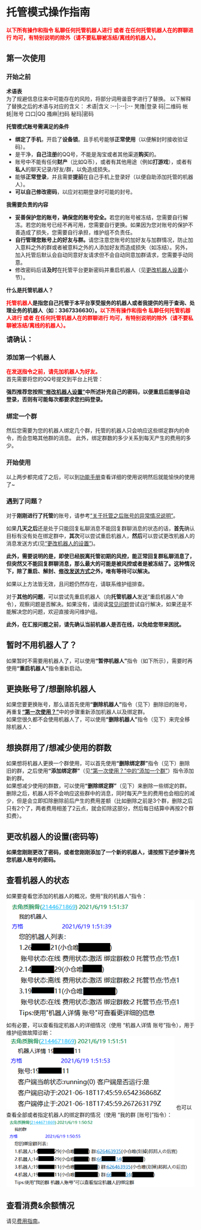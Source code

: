 # 托管模式操作指南
<p></p>
<a-alert type="warning" message="提示" show-icon>
    <template slot="description">
        目前<b>除会战版外</b>的所有版本<b>(包括会战实用版)</b>皆已全面转为托管模式，如果您需要一个开箱即用的会战机器人，请照<a
            href="/shop/guide.html">“赞助指南”</a>赞助并使用。这个机器人只有<b>最基本</b>的功能，若需使用完整功能，请按下方托管机器人。
    </template>
</a-alert>
<p></p>
<a-alert type="info" message="提示" show-icon>
    <template slot="description">
        发送<b>“托管菜单”</b>可以查看全部指令。
    </template>
</a-alert>
<p></p>

<b>
    <font color="red">以下所有操作和指令 私聊任何托管机器人进行 或者 在任何托管机器人在的群聊进行 均可，有特别说明的除外（请不要私聊被冻结/离线的机器人）。</font>
</b>

## 第一次使用
### 开始之前

<b>术语表</b>   
为了规避信息往来中可能存在的风险，将部分词用谐音字进行了替换。
以下解释了替换之后的术语与对应的含义：
术语|含义
:--|:--|:--
凳撸|登录
码|二维码
帐蚝|账号
口口|QQ
搔麻|扫码
秘玛|密码

<b>托管模式账号需满足的条件</b>

- <b>绑定了手机</b>，开启了<b>设备锁</b>。且手机号能够<b>正常使用</b>（以便解封时接收验证码）。
- 是干净，<b>自己注册</b>的QQ号，不能是淘宝或者其他渠道<b>购买</b>的。
- 账号中不能有任何<b>财产</b>（比如Q币），或者有其他用途（例如<b>打游戏</b>），或者有<b>私人</b>的聊天记录/好友/群，以免造成损失。
- 能够<b>正常登录</b>，并且需要<b>提前</b>在自己手机上登录好（以便自助添加托管的机器人）。
- <b>可以自己修改密码</b>，以应对初期登录时可能的封号。

<b>我需要负责的内容</b>

- <b>妥善保护您的账号，确保您的账号安全。</b>若您的账号被冻结，您需要自行解冻。若您的账号已经不再可用，您需要自行更换。如果因为您对账号的保护不善造成了损失，您需要自行承担，维护组不负责任。
- <b>自行管理您账号上的好友与群。</b>请您注意您账号的加好友与加群情况，防止加入意料之外的群或者被意料之外的人添加好友而造成损失（如冻结）。另外，加入托管后默认会自动同意好友请求但不会自动同意加群请求，您需要手动同意。
- 修改密码后请<b>及时</b>在托管平台更新密码并重启机器人（见[更改机器人设置](#%E6%9B%B4%E6%94%B9%E6%9C%BA%E5%99%A8%E4%BA%BA%E7%9A%84%E8%AE%BE%E7%BD%AE-%E5%AF%86%E7%A0%81%E7%AD%89)小节）。

<b>什么是托管机器人？</b>  

<b><font color="red">托管机器人</font>是指您自己托管于本平台享受服务的机器人或者我提供的用于查询、处理业务的机器人（如：3367336630）。<font color="red">以下所有操作和指令 私聊任何托管机器人进行 或者 在任何托管机器人在的群聊进行 均可，有特别说明的除外（请不要私聊被冻结/离线的机器人）。</font></b>

<b><font size=4>请确认：</font></b>  
<template>
  <a-checkbox><b><font size=4>我已阅读[托管模式简介](/announcement/hosting)并对这一模式有了一个初步的了解。</font></b></a-checkbox><br>
  <a-checkbox><b><font size=4>我已阅读“术语表”理解了这些字的本意。</font></b></a-checkbox><br>
  <a-checkbox><b><font size=4>我已确认用作托管模式的账号满足“托管模式账号需满足的条件”。</font></b></a-checkbox><br>
  <a-checkbox><b><font size=4>我已阅读并了解“我需要负责的内容”</font></b></a-checkbox><br>
  <a-checkbox><b><font size=4>我已阅读并了解“什么是托管机器人？”</font></b></a-checkbox><br>
  <a-checkbox><b><font size=4>我已阅读并同意[托管机器人费用说明](/hosting/fee)</font></b></a-checkbox><br>
  <a-checkbox><b><font size=4>我理解托管初期由于外部不可抗力原因，机器人可能会被冻结或一段时间内无法回复群消息</font></b></a-checkbox><br>
</template>

### 添加第一个机器人

<a-alert type="warning" message="注意" description="添加机器人至少需要有180云点(单群一个月的花费)。" show-icon />
<p></p>
<b>
    <font color="red">在发送指令之前，请先加机器人为好友。</font>
</b><br>
首先需要将您的QQ号提交到平台上托管：
<template>
    <a-steps direction="vertical" :current="4">
        <a-step title="开始" status="process">
            <template slot="description">
                向<b>托管机器人</b>发送“添加机器人”并同意知情声明<br>
                <a-button type="primary" size="large" @click="info">
                    <b>托管机器人是哪个！！！</b>
                </a-button>
                <p></p>
                <img src="../.vuepress/public/images/hosting/add-binding-bot-1.png" />
            </template>
        </a-step>
        <a-step title="输入信息" status="process">
            <template slot="description">
                输入您要托管为机器人的账号<br>
                <img src="../.vuepress/public/images/hosting/add-binding-bot-2.png" />
            </template>
        </a-step>
        <a-step title="登录" status="process">
            <template slot="description">
                按提示使用手机QQ扫码<b>
                    <font color="red">(不能从相册中扫码，需要使用另外一台设备对着屏幕扫码，如有困难，可寻求维护组帮助)</font>
                </b>，并确认登录，之后耐心等待几分钟确认绑定结果<br>
                <img src="../.vuepress/public/images/hosting/add-binding-bot-3.png" />
                <a-alert type="warning" message="遇到了问题？" show-icon>
                    <template slot="description">
                        <ul>1.由于部分账号登录比较慢或者登录时出现一些可以忽略的错误，导致无法检测到在线的状态。因此，可以用以下的方法来检查您的机器人是否就绪：<br>
                            <b>私聊向机器人发送“小仓唯在？”，获得回复即证明已经就绪。</b>
                        </ul>
                        <ul>2.如出现<b>二维码获取失败</b>（如下图），可以多试几次，如果反复失败，
                            可以等几个小时之后使用<b>“重启机器人”</b>命令尝试重新登录。如果每次都失败，可能是被拉入了黑名单，
                            此时可以先使用<b>“删除机器人”</b>删除旧的账号，然后更换个账号再尝试。<br>
                            <img src="../.vuepress/public/images/hosting/add-binding-bot-error-1.png" />
                        </ul>
                        <ul>3.如遇<b>二维码过期</b>，请等待五分钟后重启机器人重试。</ul>
                        <ul>4.如遇<b>“二维码无法识别”</b>，请使用另外一台设备对着屏幕扫码。</ul>
                    </template>
                </a-alert>
            </template>
        </a-step>
        <a-step title="完成" status="process">
            <template slot="description">
                如出现下图的提示，则说明已经添加成功，可以进行下一步了<br>
                <img src="../.vuepress/public/images/hosting/add-binding-bot-4.png" />
                <a-alert type="warning" message="遇到了问题？" show-icon>
                    <template slot="description">
                        如果等待了超过10分钟都没有出现提示（无论失败还是成功），则可能是提示消息因故未能发出，请重新进行添加/重启流程。
                    </template>
                </a-alert>
            </template>
        </a-step>
    </a-steps>
</template>

<b>强烈推荐您按照<a
        href="#%E6%9B%B4%E6%94%B9%E6%9C%BA%E5%99%A8%E4%BA%BA%E7%9A%84%E8%AE%BE%E7%BD%AE-%E5%AF%86%E7%A0%81%E7%AD%89">“修改机器人设置”</a>中所述补充自己的密码，以便重启后能够自动登录，否则有可能每次都要求您扫码登录。</b>

<a-alert type="info" message="提示" description="目前每个人最多能绑定2个机器人。" show-icon />

### 绑定一个群
然后您需要为您的机器人绑定几个群，托管的机器人只会响应这些绑定群内的命令，而会忽略其他群的消息。
此外，绑定群数的多少关系到每天产生的费用的多少。
<template>
    <a-steps direction="vertical" :current="4">
        <a-step title="输入信息" status="process">
            <template slot="description">
                向<b>托管机器人</b>发送“添加绑定群”并输入您想添加的群号，完成之后输入“结束”（如果您有多个机器人，在此之前会有机器人选择流程）：<br>
                <img src="../.vuepress/public/images/hosting/add-binding-group-1.png" />
            </template>
        </a-step>
        <a-step title="完成" status="process">
            <template slot="description">
                如出现下图的提示，则说明已经成功添加了绑定群，可以愉快的进行玩耍了~<br>
                <img src="../.vuepress/public/images/hosting/add-binding-group-2.png" />
                <a-alert type="warning" message="遇到了问题？" show-icon>
                    <template slot="description">
                        如果等待了超过1分钟都没有出现提示（无论失败还是成功），则可能是提示消息因故未能发出，请重新进行添加流程。
                    </template>
                </a-alert>
                <p></p>
                <a-alert type="info" message="提示" show-icon>
                    <template slot="description">
                        1.目前每个机器人最多能绑定5个群。<br>
                        2.需要注意的是，目前机器人<b>仅</b>会自动同意<b>好友</b>，<b>不会</b>自动同意加群请求，这部分由您<b>全权负责</b>。
                    </template>
                </a-alert>
            </template>
        </a-step>
    </a-steps>
</template>



### 开始使用
以上两步都完成了之后，可以到[功能手册](/guide/introduction)查看详细的使用说明然后就能愉快的使用了~

### 遇到了问题？

对于<b>刚刚进行了托管</b>的账号，请参考<a
    href="/announcement/hosting.html#%E5%85%B3%E4%BA%8E%E8%B4%A6%E5%8F%B7%E7%9A%84%E9%97%AE%E9%A2%98">“关于托管之后账号的异常情况说明”</a>。

如果<b>几天之后</b>还是处于只能回复私聊消息不能回复群聊消息的状态的话，<b>首先</b>确认目标有没有处在绑定群中，<b>其次</b>可以尝试重启机器人，<b>然后</b>可以尝试更改机器人的消息发送方式(见<a
    href="#%E6%9B%B4%E6%94%B9%E6%9C%BA%E5%99%A8%E4%BA%BA%E7%9A%84%E8%AE%BE%E7%BD%AE-%E5%AF%86%E7%A0%81%E7%AD%89">“更改机器人的设置”</a>)。

<b>此外，需要说明的是，即使已经脱离托管初期的风控，能正常回复群私聊消息了，但突然又不能回复群聊消息，那么最大的可能是被风控或者是被冻结了。这种情况下，除了重启、解封、<a href="#%E6%9B%B4%E6%94%B9%E6%9C%BA%E5%99%A8%E4%BA%BA%E7%9A%84%E8%AE%BE%E7%BD%AE-%E5%AF%86%E7%A0%81%E7%AD%89">修改发送方式</a>之外，唯有等待可以解决。</b>

如果以上方法皆无效，且问题仍然存在，请联系维护组排查。

对于<b>其他的问题</b>，可以尝试先重启机器人（向<b>托管机器人</b>发送“重启机器人”命令），观察问题是否解决。如果没有，请阅读[常见问题](./qa.md)尝试自行解决，如果还是不能解决您的问题，欢迎直接询问维护组。

<b>此外，在汇报问题之前，请先确认当前机器人是否在线，以免给您带来困扰。</b>

## 暂时不用机器人了？
如果暂时不需要用机器人了，可以使用<b>“暂停机器人”</b>指令（如下所示），需要时再使用<b>“重启机器人”</b>指令重新启动。

<a-alert type="warning" message="注意" description="暂停机器人并不会停止扣费。" show-icon />
<p></p>

<template>
    <a-steps direction="vertical" :current="4">
        <a-step title="确认信息" status="process">
            <template slot="description">
                向<b>托管机器人</b>发送“暂停机器人”并同意知情声明（如果您有多个机器人，在此之前会有机器人选择流程）：<br>
                <img src="../.vuepress/public/images/hosting/pause-binding-bot-1.png" />
            </template>
        </a-step>
        <a-step title="完成" status="process">
            <template slot="description">
                如出现下图的提示，则说明已经成功暂停了托管的机器人。<br>
                <img src="../.vuepress/public/images/hosting/pause-binding-bot-2.png" />
                <a-alert type="warning" message="遇到了问题？" show-icon>
                    <template slot="description">
                        如果等待了超过1分钟都没有出现提示（无论失败还是成功），则可能是提示消息因故未能发出，请重新进行流程。
                    </template>
                </a-alert>
            </template>
        </a-step>
    </a-steps>
</template>

## 更换账号了/想删除机器人

<a-alert type="warning" message="注意" description="删除机器人会立即扣除当天的费用。" show-icon />
<p></p>

如果您要更换账号，那么请首先使用<b>“删除机器人”</b>指令（见下）删除旧的账号，再重复<b><a
        href="#%E6%B7%BB%E5%8A%A0%E7%AC%AC%E4%B8%80%E4%B8%AA%E6%9C%BA%E5%99%A8%E4%BA%BA">“第一次使用？”</a></b>中的步骤重新添加机器人以及绑定群。   
如果您很久都不会使用机器人了，可以使用<b>“删除机器人”</b>指令（见下）来完全移除机器人：
<template>
    <a-steps direction="vertical" :current="4">
        <a-step title="确认信息" status="process">
            <template slot="description">
                向<b>托管机器人</b>发送“删除机器人”并同意知情声明（如果您有多个机器人，在此之前会有机器人选择流程）：<br>
                <img src="../.vuepress/public/images/hosting/delete-binding-bot-1.png" />
            </template>
        </a-step>
        <a-step title="完成" status="process">
            <template slot="description">
                如出现下图的提示，则说明已经成功删除了托管的机器人。<br>
                <img src="../.vuepress/public/images/hosting/delete-binding-bot-2.png" />
                <a-alert type="warning" message="遇到了问题？" show-icon>
                    <template slot="description">
                        如果等待了超过1分钟都没有出现提示（无论失败还是成功），则可能是提示消息因故未能发出，请重新进行流程。
                    </template>
                </a-alert>
            </template>
        </a-step>
    </a-steps>
</template>

## 想换群用了/想减少使用的群数
如果想将机器人更换一个群使用，可以首先使用<b>“删除绑定群”</b>指令（见下）删除旧的群，之后使用<b>“添加绑定群”</b>（见<a
    href="#%E7%BB%91%E5%AE%9A%E4%B8%80%E4%B8%AA%E7%BE%A4">“第一次使用？”中的“添加一个群”</a>）指令添加新的群。  
如果想减少使用的群数，可以使用<b>“删除绑定群”</b>（见下）来删除一些绑定的群。删除之后，机器人将不会响应这些群中的消息，同时每天产生的费用也会相应的减少，但是会立即扣除删除前后产生的费用差额（比如删除之前是3个群，删除之后只有2个了，两者费用相差了2云点，就会扣除这部分，然后每日结算中再按2个群扣费）。
<template>
    <a-steps direction="vertical" :current="4">
        <a-step title="输入信息" status="process">
            <template slot="description">
                向<b>托管机器人</b>发送“删除绑定群”并选择需要删除的群（如果您有多个机器人，在此之前会有机器人选择流程）：<br>
                <img src="../.vuepress/public/images/hosting/delete-binding-group-1.png" />
            </template>
        </a-step>
        <a-step title="同意知情声明及完成" status="process">
            <template slot="description">
                同意知情声明，如出现下图的提示，则说明已经成功删除了绑定群。<br>
                <img src="../.vuepress/public/images/hosting/delete-binding-group-2.png" />
                <a-alert type="warning" message="遇到了问题？" show-icon>
                    <template slot="description">
                        如果等待了超过1分钟都没有出现提示（无论失败还是成功），则可能是提示消息因故未能发出，请重新进行流程。
                    </template>
                </a-alert>
            </template>
        </a-step>
    </a-steps>
</template>

## 更改机器人的设置(密码等)
<a-alert type="warning" message="提示" description="为保护您的账号安全，此部分操作只能 私聊任何托管机器人进行（请不要私聊被冻结/离线的机器人）。" show-icon />
<b>如果您刚刚更改了密码，或者您刚刚添加了一个新的机器人，请按照下述步骤补充您机器人账号的密码。</b>
<template>
    <a-steps direction="vertical" :current="4">
        <a-step title="选择设置项" status="process">
            <template slot="description">
                向<b>托管机器人</b>发送“修改机器人设置”并选择需要修改的设置项，此处以“修改/配置机器人密码”为例（如果您机器人经常无法发出消息，可以尝试修改消息发送方式，可能会有缓解）。（如果您有多个机器人，在此之前会有机器人选择流程）<br>
                <img src="../.vuepress/public/images/hosting/change-binding-bot-setting-1.png" />
            </template>
        </a-step>
        <a-step title="修改设置" status="process">
            <template slot="description">
                输入您托管的机器人的账号的密码（请确认密码正确，否则无法登录）。<br>
                <img src="../.vuepress/public/images/hosting/change-binding-bot-setting-2.png" />
            </template>
        </a-step>
        <a-step title="完成" status="process">
            <template slot="description">
                如出现下图的提示，则说明已经成功修改了机器人的设置。<br>
                <img src="../.vuepress/public/images/hosting/change-binding-bot-setting-3.png" />
                <a-alert type="warning" message="遇到了问题？" show-icon>
                    <template slot="description">
                        如果等待了超过1分钟都没有出现提示（无论失败还是成功），则可能是提示消息因故未能发出，请重新进行流程。
                    </template>
                </a-alert>
            </template>
        </a-step>
    </a-steps>
</template>


## 查看机器人的状态
如果要查看您添加的机器人的概况，使用“我的机器人”指令：   
<img src="../.vuepress/public/images/hosting/my-binding-bot-1.png" />  
如有必要，可以查看指定机器人的详细情况（使用 “机器人详情 账号”指令），用于维护组做故障诊断：   
<img src="../.vuepress/public/images/hosting/my-binding-bot-details-1.png" />
<a-divider />
也可以查看全部或者指定机器人的绑定群的情况（使用 “我的群 [账号]”指令）：  
<img src="../.vuepress/public/images/hosting/my-binding-group-1.png" />

## 查看消费&余额情况
请见[费用指南](/hosting/fee)。

<script>
import { Modal } from 'ant-design-vue';
export default {
  methods: {
    info() {
      this.$info({
        title: '托管机器人是哪个！！！',
        content:h => <b><font color="red">托管机器人</font>是指您自己托管于本平台享受服务的机器人或者我提供的用于查询、处理业务的机器人（如：3367336630）。<font color="red">以下所有操作和指令 私聊任何托管机器人进行 或者 在任何托管机器人在的群聊进行 均可，有特别说明的除外（请不要私聊被冻结/离线的机器人）。</font></b>,
        onOk() {},
        okText:'我知道了'
      });
    },
},
}
</script>